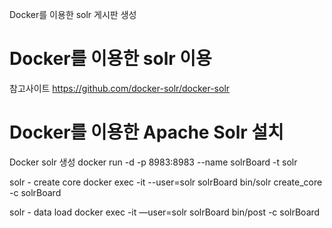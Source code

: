 Docker를 이용한 solr 게시판 생성


# Docker를 이용한 solr 이용 

참고사이트
https://github.com/docker-solr/docker-solr


# Docker를 이용한 Apache Solr 설치

Docker solr 생성
docker run -d -p 8983:8983 --name solrBoard -t solr

solr  - create core 
docker exec -it --user=solr solrBoard bin/solr create_core -c solrBoard

solr - data load
docker exec -it —user=solr solrBoard bin/post -c solrBoard
